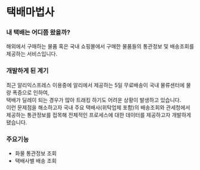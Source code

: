 # 택배마법사

### 내 택배는 어디쯤 왔을까?
해외에서 구매하는 물품 혹은 국내 쇼핑몰에서 구매한 물품들의 통관정보 및 배송조회를 제공하는 서비스입니다.

### 개발하게 된 계기
최근 알리익스프레스 이용중에 알리에서 제공하는 5일 무료배송이 국내 물류센터에 물량 폭증으로 인하여,  
택배가 딜레이 되는 경우가 많아 트래킹 하기도 어려운 상황이 발생하고 있습니다.  
이런 문제점을 해소하고자 국내 주요 택배사(위탁업체 포함)의 배송조회와 관세청에서 제공하는 통관정보를 접목해 전체적인 프로세스에 대한 데이터를 제공하고자 개발하게 됐습니다.

### 주요기능
- 화물 통관정보 조회
- 택배사별 배송 조회
